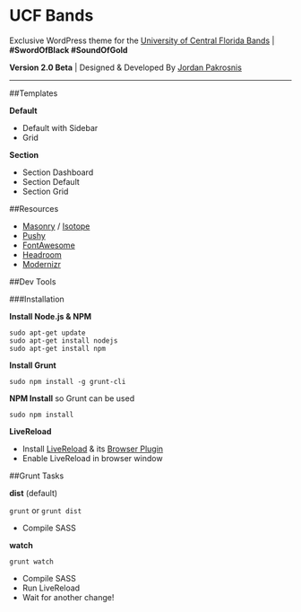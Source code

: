# UCF Bands
Exclusive WordPress theme for the [University of Central Florida Bands](http://ucfbands.com/) | **#SwordOfBlack #SoundOfGold**

**Version 2.0 Beta** | Designed & Developed By [Jordan Pakrosnis](http://JordanPak.com/)

------

##Templates

**Default**
- Default with Sidebar
- Grid

**Section**
- Section Dashboard
- Section Default
- Section Grid

##Resources

- [Masonry](http://masonry.desandro.com/) / [Isotope](http://isotope.metafizzy.co/)
- [Pushy](http://www.christopheryee.ca/pushy/)
- [FontAwesome](http://fortawesome.github.io/Font-Awesome/)
- [Headroom](http://wicky.nillia.ms/headroom.js/)
- [Modernizr](http://modernizr.com/)



##Dev Tools

###Installation

**Install Node.js & NPM**
```
sudo apt-get update
sudo apt-get install nodejs
sudo apt-get install npm
```

**Install Grunt**

`sudo npm install -g grunt-cli`


**NPM Install** so Grunt can be used

`sudo npm install`


**LiveReload**

- Install [LiveReload](http://livereload.com/#download) & its [Browser Plugin](https://chrome.google.com/webstore/detail/livereload/jnihajbhpnppcggbcgedagnkighmdlei?hl=en)
- Enable LiveReload in browser window



##Grunt Tasks

**dist** (default)

`grunt` or `grunt dist`

- Compile SASS


**watch**

`grunt watch`

- Compile SASS
- Run LiveReload
- Wait for another change!
